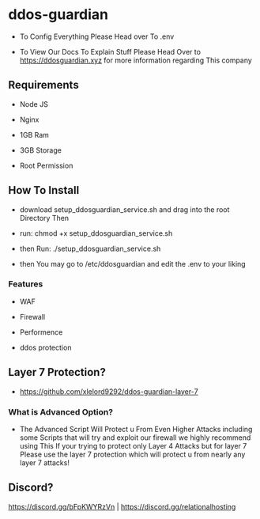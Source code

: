 # ddos-guardian
- To Config Everything Please Head over To .env 


- To View Our Docs To Explain Stuff Please Head Over to https://ddosguardian.xyz for more information regarding This company

## Requirements
* Node JS

* Nginx

* 1GB Ram

* 3GB Storage

* Root Permission

## How To Install
* download setup_ddosguardian_service.sh and drag into the root Directory Then

* run: chmod +x setup_ddosguardian_service.sh

* then Run: ./setup_ddosguardian_service.sh

* then You may go to /etc/ddosguardian and edit the .env to your liking

### Features
- WAF

- Firewall

- Performence

- ddos protection


## Layer 7 Protection?
- https://github.com/xlelord9292/ddos-guardian-layer-7

### What is Advanced Option?
- The Advanced Script Will Protect u From Even Higher Attacks including some Scripts that will try and exploit our firewall we highly recommend using This If your trying to protect only Layer 4 Attacks but for layer 7 Please use the layer 7 protection which will protect u from nearly any layer 7 attacks!


## Discord?
https://discord.gg/bFpKWYRzVn | https://discord.gg/relationalhosting
